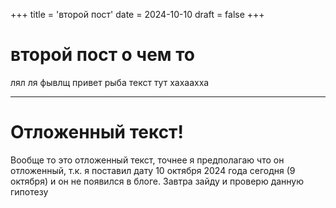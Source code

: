 +++
title = 'второй пост'
date = 2024-10-10
draft = false
+++

# второй пост о чем то

лял ля
фывлщ привет 
рыба текст тут хахаахха

---
# Отложенный текст!
Вообще то это отложенный текст, точнее я предполагаю что он отложенный, т.к. я поставил дату
10 октября 2024 года сегодня (9 октября) и он не появился в блоге. Завтра зайду и проверю данную
гипотезу
